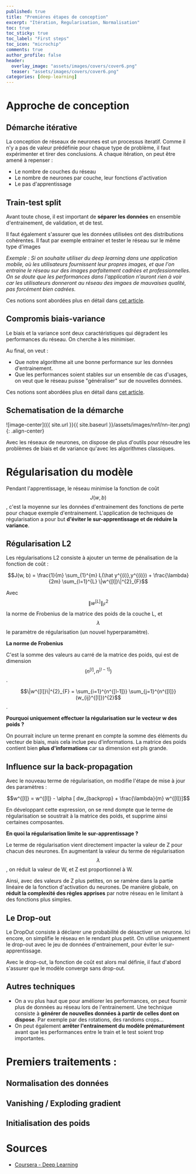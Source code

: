 ```yaml
---
published: true
title: "Premières étapes de conception"
excerpt: "Itération, Regularisation, Normalisation"
toc: true
toc_sticky: true
toc_label: "First steps"
toc_icon: "microchip"
comments: true
author_profile: false
header:
  overlay_image: "assets/images/covers/cover6.png"
  teaser: "assets/images/covers/cover6.png"
categories: [deep-learning]
---
```


<script type="text/javascript" async
src="https://cdn.mathjax.org/mathjax/latest/MathJax.js?config=TeX-MML-AM_CHTML">
</script>

# Approche de conception

## Démarche itérative

La conception de réseaux de neurones est un processus iteratif. Comme il n'y a pas de valeur prédéfinie pour chaque type de problème, il faut expérimenter et tirer des conclusions. A chaque itération, on peut être amené à repenser :

- Le nombre de couches du réseau
- Le nombre de neurones par couche, leur fonctions d'activation
- Le pas d'apprentissage

## Train-test split

Avant toute chose, il est important de **séparer les données** en ensemble d'entrainement, de validation, et de test.

Il faut également s'assurer que les données utilisées ont des distributions cohérentes. Il faut par exemple entrainer et tester le réseau sur le même type d'images

*Exemple : Si on souhaite utiliser du deep learning dans une application mobile, où les utilisateurs fournissent leur propres images, et que l'on entraine le réseau sur des images parfaitement cadrées et professionnelles. On se doute que les performances dans l'application n'auront rien à voir car les utilisateurs donneront au réseau des imgaes de mauvaises qualité, pas forcément bien cadrées.*

Ces notions sont abordées plus en détail dans [cet article](https://alexpeterbec.github.io/metrics/scoring/algorithm-scoring/#split--train-validation-test).

## Compromis biais-variance

Le biais et la variance sont deux caractéristiques qui dégradent les performances du réseau. On cherche à les minimiser.

Au final, on veut : 
- Que notre algorithme ait une bonne performance sur les données d'entrainement. 
- Que les performances soient stables sur un ensemble de cas d'usages, on veut que le réseau puisse "généraliser" sur de nouvelles données.

Ces notions sont abordées plus en détail dans [cet article](https://alexpeterbec.github.io/metrics/scoring/algorithm-scoring/#dilemme-biais-variance).

## Schematisation de la démarche

![image-center]({{ site.url }}{{ site.baseurl }}/assets/images/nn1/nn-iter.png){: .align-center}

Avec les réseaux de neurones, on dispose de plus d'outils pour résoudre les problèmes de biais et de variance qu'avec les algorithmes classiques.

# Régularisation du modèle

Pendant l'apprentissage, le réseau minimise la fonction de coût $$J(w, b)$$, c'est la moyenne sur les données d'entrainement des fonctions de perte pour chaque exemple d'entrainement. L'application de techniques de régularisation a pour but **d'éviter le sur-apprentissage et de réduire la variance**. 

## Régularisation L2

Les régularisations L2 consiste à ajouter un terme de pénalisation de la fonction de coût :

$$J(w, b) = \frac{1}{m} \sum_{1}^{m} L(\hat y^{(i)},y^{(i)}) + \frac{\lambda}{2m} \sum_{l=1}^{L} \|w^{[l]}\|^{2}_{F}$$

Avec $$\|w^{[L]}\|^{2}_{F}$$ la norme de Frobenius de la matrice des poids de la couche L, et $$\lambda$$ le paramètre de régularisation (un nouvel hyperparamètre).

**La norme de Frobenius**

C'est la somme des valeurs au carré de la matrice des poids, qui est de dimension $$(n^{[l]}, n^{[l-1]})$$.

$$\|w^{[l]}\|^{2}_{F} = \sum_{i=1}^{n^{[l-1]}} \sum_{j=1}^{n^{[l]}} (w_{ij}^{[l]})^{2}$$.

**Pourquoi uniquement effectuer la régularisation sur le vecteur w des poids ?**

On pourrait inclure un terme prenant en compte la somme des éléments du vecteur de biais, mais cela inclue peu d'informations. La matrice des poids contient bien **plus d'informations** car sa dimension est pls grande.

## Influence sur la back-propagation

Avec le nouveau terme de régularisation, on modifie l'étape de mise à jour des paramètres :

$$w^{[l]} = w^{[l]} - \alpha [ dw_{backprop} + \frac{\lambda}{m} w^{[l]}]$$

En développant cette expression, on se rend dompte que le terme de régularisation se soustrait à la matrice des poids, et supprime ainsi certaines composantes.

**En quoi la régularisation limite le sur-apprentissage ?**

Le terme de régularisation vient directement impacter la valeur de Z pour chacun des neurones. En augmentant la valeur du terme de régularisation $$\lambda$$, on réduit la valeur de W, et Z est proportionnel à W.

Ainsi, avec des valeurs de Z plus petites, on se ramène dans la partie linéaire de la fonction d'activation du neurones. De manière globale, on **réduit la complexité des règles apprises** par notre réseau en le limitant à des fonctions plus simples.

## Le Drop-out

Le DropOut consiste à déclarer une probabilité de désactiver un neurone. Ici encore, on simplifie le réseau en le rendant plus petit. On utilise uniquement le drop-out avec le jeu de données d'entrainement, pour éviter le sur-apprentissage.

Avec le drop-out, la fonction de coût est alors mal définie, il faut d'abord s'assurer que le modèle converge sans drop-out.

## Autres techniques

- On a vu plus haut que pour améliorer les performances, on peut fournir plus de données au réseau lors de l'entrainement. Une technique consiste à **générer de nouvelles données à partir de celles dont on dispose**. Par exemple par des rotations, des randoms crops...
- On peut également **arrêter l'entrainement du modèle prématurément** avant que les performances entre le train et le test soient trop importantes.

# Premiers traitements : 

## Normalisation des données


## Vanishing / Exploding gradient


## Initialisation des poids

# Sources

- [Coursera - Deep Learning](www.coursera.org/learn/neural-networks-deep-learning)
